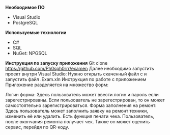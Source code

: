 **Необходимое ПО**
* Visual Studio
* PostgreSQL

**Используемые технологии**
* C#
* SQL
* NuGet: NPGSQL
  
**Инструкция по запуску приложения**
Git clone https://github.com/Ph0sph0rrr/examen
Далее необходимо запустить проект внутри Visual Studio:
Нужно открыть скаченный файл с и запустить файл .Exam.xln
Инструкция по работе с приложением
Приложение разделяется на множество форм:

Логин форма:
Здесь пользователь может ввести логин и пароль если зарегестрированы. Если пользователь не зарегестрирован, то он может самостоятельно зарегистрироваться.
Форма заполнения на ремонт:
Здесь пользователь может заполнить заявку на ремонт техники, изменить её или удалить.
Есть функция печати чека. Пользователь, после окончания ремонта получает чек. Также он может оценить сервис, перейдя по QR-коду.
